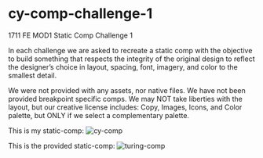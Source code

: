 # cy-comp-challenge-1
1711 FE MOD1 Static Comp Challenge 1

In each challenge we are asked to recreate a static comp with the objective to build something that respects the integrity of the original design to reflect the designer’s choice in layout, spacing, font, imagery, and color to the smallest detail.

We were not provided with any assets, nor native files. We have not been provided breakpoint specific comps. We may NOT take liberties with the layout, but our creative license includes: Copy, Images, Icons, and Color palette, but ONLY if we select a complementary palette.

This is my static-comp:
![cy-comp](cy-comp-challenge1%20screenshot.png)


This is the provided static-comp:
![turing-comp](static-comp-challenge-1.jpg)

